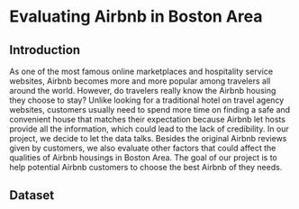 
# Evaluating Airbnb in Boston Area

## Introduction
As one of the most famous online marketplaces and hospitality service websites, Airbnb becomes more and more popular among travelers all around the world. However, do travelers really know the Airbnb housing they choose to stay? Unlike looking for a traditional hotel on travel agency websites, customers usually need to spend more time on finding a safe and convenient house that matches their expectation because Airbnb let hosts provide all the information, which could lead to the lack of credibility. In our project, we decide to let the data talks. Besides the original Airbnb reviews given by customers, we also evaluate other factors that could affect the qualities of Airbnb housings in Boston Area. The goal of our project is to help potential Airbnb customers to choose the best Airbnb of they needs.

## Dataset
